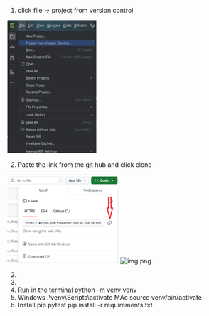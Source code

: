 1. click file -> project from version control

<img alt="img.png" height="300" src="images/img1_project_set_up.png" width="200"/>

2. Paste the link from the git hub and click clone

<img alt="img.png" height="200" src="images/img2_project_set_up.png" width="250"/>


<img alt="img.png" src="img.png" width="500" height="200"/>



2. 
3. 
4. Run in the terminal 
python -m venv venv
2. Windows
.\venv\Scripts\activate
   MAc
source venv/bin/activate
3. Install
pip pytest
pip install -r requirements.txt
